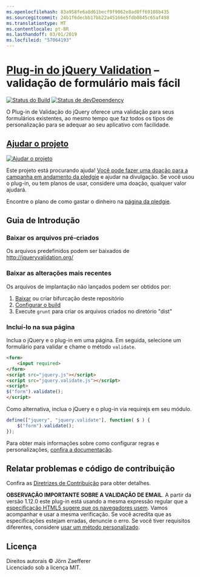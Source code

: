 ```yaml
---
ms.openlocfilehash: 83a958fe6a8d61becf9f9062e8ad0ff69108b435
ms.sourcegitcommit: 24b1f6decbb17bb22a45166e5fdb0845c65af498
ms.translationtype: MT
ms.contentlocale: pt-BR
ms.lasthandoff: 03/01/2019
ms.locfileid: "57064193"
---
```

<a name="jquery-validation-pluginhttpjqueryvalidationorg---form-validation-made-easy"></a>[Plug-in do jQuery Validation](http://jqueryvalidation.org/) – validação de formulário mais fácil
================================

[![Status do Build](https://secure.travis-ci.org/jzaefferer/jquery-validation.png)](http://travis-ci.org/jzaefferer/jquery-validation)
[![Status de devDependency](https://david-dm.org/jzaefferer/jquery-validation/dev-status.png?theme=shields.io)](https://david-dm.org/jzaefferer/jquery-validation#info=devDependencies)

O Plug-in de Validação do jQuery oferece uma validação para seus formulários existentes, ao mesmo tempo que faz todos os tipos de personalização para se adequar ao seu aplicativo com facilidade.

## <a name="help-the-projecthttppledgiecomcampaigns18159"></a>[Ajudar o projeto](http://pledgie.com/campaigns/18159)

[![Ajudar o projeto](http://www.pledgie.com/campaigns/18159.png?skin_name=chrome)](http://pledgie.com/campaigns/18159)

Este projeto está procurando ajuda! [Você pode fazer uma doação para a campanha em andamento da pledgie](http://pledgie.com/campaigns/18159) e ajudar na divulgação. Se você usou o plug-in, ou tem planos de usar, considere uma doação, qualquer valor ajudará.

Encontre o plano de como gastar o dinheiro na [página da pledgie](http://pledgie.com/campaigns/18159).

## <a name="getting-started"></a>Guia de Introdução

### <a name="downloading-the-prebuilt-files"></a>Baixar os arquivos pré-criados

Os arquivos predefinidos podem ser baixados de http://jqueryvalidation.org/

### <a name="downloading-the-latest-changes"></a>Baixar as alterações mais recentes

Os arquivos de implantação não lançados podem ser obtidos por:

 1. [Baixar](https://github.com/jzaefferer/jquery-validation/archive/master.zip) ou criar bifurcação deste repositório
 2. [Configurar o build](CONTRIBUTING.md#build-setup)
 3. Execute `grunt` para criar os arquivos criados no diretório "dist"

### <a name="including-it-on-your-page"></a>Incluí-lo na sua página

Inclua o jQuery e o plug-in em uma página. Em seguida, selecione um formulário para validar e chame o método `validate`.

```html
<form>
    <input required>
</form>
<script src="jquery.js"></script>
<script src="jquery.validate.js"></script>
<script>
$("form").validate();
</script>
```

Como alternativa, inclua o jQuery e o plug-in via requirejs em seu módulo.

```js
define(["jquery", "jquery.validate"], function( $ ) {
    $("form").validate();
});
```

Para obter mais informações sobre como configurar regras e personalizações, [confira a documentação](http://jqueryvalidation.org/documentation/).

## <a name="reporting-issues-and-contributing-code"></a>Relatar problemas e código de contribuição

Confira as [Diretrizes de Contribuição](CONTRIBUTING.md) para obter detalhes.

**OBSERVAÇÃO IMPORTANTE SOBRE A VALIDAÇÃO DE EMAIL**. A partir da versão 1.12.0 este plug-in está usando a mesma expressão regular que a [especificação HTML5 sugere que os navegadores usem](https://html.spec.whatwg.org/multipage/forms.html#valid-e-mail-address). Vamos acompanhar e usar a mesma verificação. Se você acredita que as especificações estejam erradas, denuncie o erro. Se você tiver requisitos diferentes, considere [usar um método personalizado](http://jqueryvalidation.org/jQuery.validator.addMethod/).

## <a name="license"></a>Licença
Direitos autorais &copy; Jörn Zaefferer<br>
Licenciado sob a licença MIT.
